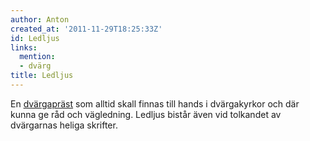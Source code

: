 ```yaml
---
author: Anton
created_at: '2011-11-29T18:25:33Z'
id: Ledljus
links:
  mention:
  - dvärg
title: Ledljus
---
```


En [dvärgapräst] som alltid skall finnas till hands i dvärgakyrkor och där kunna ge råd och
vägledning. Ledljus bistår även vid tolkandet av dvärgarnas heliga skrifter.

  [dvärgapräst]: dvärg
